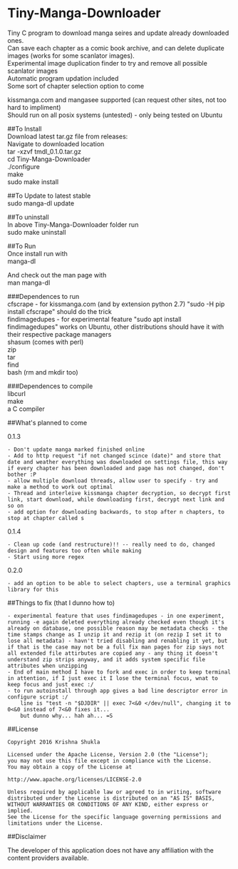 # Tiny-Manga-Downloader   
  
Tiny C program to download manga seires and update already downloaded ones.  
Can save each chapter as a comic book archive, and can delete duplicate images
(works for some scanlator images).  
Experimental image duplication finder to try and remove all possible
scanlator images  
Automatic program updation included  
Some sort of chapter selection option to come  
  
kissmanga.com and mangasee supported (can request other sites, not too hard to impliment)  
Should run on all posix systems (untested) - only being tested on Ubuntu  
  
##To Install  
Download latest tar.gz file from releases:  
Navigate to downloaded location  
tar -xzvf tmdl\_0.1.0.tar.gz  
cd Tiny-Manga-Downloader  
./configure  
make  
sudo make install  
   
##To Update to latest stable  
sudo manga-dl update  
   
##To uninstall  
In above Tiny-Manga-Downloader folder run  
sudo make uninstall  
  
##To Run  
Once install run with  
manga-dl  
  
And check out the man page with  
man manga-dl  
  
###Dependences to run  
cfscrape - for kissmanga.com (and by extension python 2.7) "sudo -H pip install cfscrape" should do the trick   
findimagedupes - for experimental feature "sudo apt install findimagedupes" works on Ubuntu, other distributions should have it with their respective package managers  
shasum (comes with perl)  
zip  
tar  
find  
bash (rm and mkdir too)  
  
###Dependences to compile  
libcurl  
make  
a C compiler  
    
##What's planned to come  
  
0.1.3  
   
    - Don't update manga marked finished online  
    - Add to http request "if not changed scince (date)" and store that date and weather everything was downloaded on settings file, this way if every chapter has been downloaded and page has not changed, don't bother :P  
    - allow multiple download threads, allow user to specify - try and make a method to work out optimal   
    - Thread and interleive kissmanga chapter decryption, so decrypt first link, start download, while downloading first, decrypt next link and so on
    - add option for downloading backwards, to stop after n chapters, to stop at chapter called s  
  
0.1.4 
   
    - Clean up code (and restructure)!! -- really need to do, changed design and features too often while making  
    - Start using more regex  
  
0.2.0  
  
    - add an option to be able to select chapters, use a terminal graphics library for this  

##Things to fix (that I dunno how to)  
  
    - experimental feature that uses findimagedupes - in one experiment, running -e again deleted everything already checked even though it's already on database, one possible reason may be metadata checks - the time stamps change as I unzip it and rezip it (on rezip I set it to lose all metadata) - havn't tried disabling and renabling it yet, but if that is the case may not be a full fix man pages for zip says not all extended file attirbutes are copied any - any thing it doesn't understand zip strips anyway, and it adds system specific file attributes when unzipping  
    - End of main method I have to fork and exec in order to keep terminal in attention, if I just exec it I lose the terminal focus, wnat to keep focus and just exec :/  
    - to run autoinstall through app gives a bad line descriptor error in configure script :/
        line is "test -n "$DJDIR" || exec 7<&0 </dev/null", changing it to 0<&0 instead of 7<&0 fixes it...
        but dunno why... hah ah... =S
  
##License  
  
    Copyright 2016 Krishna Shukla                                           
                                                                        
    Licensed under the Apache License, Version 2.0 (the "License");         
    you may not use this file except in compliance with the License.        
    You may obtain a copy of the License at                                 
                                                                        
    http://www.apache.org/licenses/LICENSE-2.0                          
                                                                        
    Unless required by applicable law or agreed to in writing, software     
    distributed under the License is distributed on an "AS IS" BASIS,       
    WITHOUT WARRANTIES OR CONDITIONS OF ANY KIND, either express or implied.  
    See the License for the specific language governing permissions and     
    limitations under the License.                                          
  
##Disclaimer
  
The developer of this application does not have any affiliation with the content providers available.  
